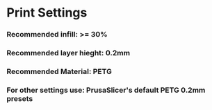 # Print Settings

### Recommended infill: >= 30%
### Recommended layer hieght: 0.2mm
### Recommended Material: PETG
### For other settings use: PrusaSlicer's default PETG 0.2mm presets
